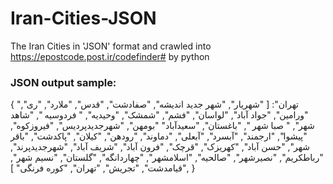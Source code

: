# Iran-Cities-JSON
The Iran Cities in 'JSON' format and crawled into https://epostcode.post.ir/codefinder# by python


### JSON output sample:

{
    "تهران": [
      "شهریار",
      "شهر جدید اندیشه",
      "صفادشت",
      "قدس",
      "ملارد",
      "ری",
      "ورامین",
      "جواد آباد",
      "لواسان",
      "فشم",
      "شمشک",
      "وحیدیه",
      " فردوسیه ",
      "شاهد شهر",
      " صبا شهر ",
      "باغستان",
      "سعیدآباد"
      "بومهن",
      "شهرجدیدپردیس",
      "فیروزکوه",
      "پیشوا",
      "ارجمند",
      "آبسرد",
      "آبعلی",
      "دماوند",
      "رودهن",
      "کیلان",
      "پاکدشت",
      "باقر شهر",
      "حسن آباد",
      "کهریزک",
      "قرچک",
      "فرون آباد",
      "شریف آباد",
      "شهرجدیدپرند",
      "رباطکریم",
      "نصیرشهر",
      "صالحیه",
      "اسلامشهر",
      "چهاردانگه",
      "گلستان",
      "نسیم شهر",
      "قیامدشت",
      "تجریش",
      "تهران",
      "کوره فرنگی"
  ],
}
